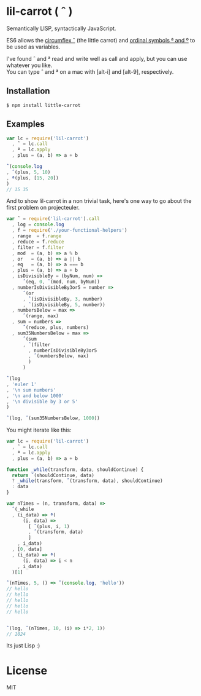 # lil-carrot ( ˆ )

Semantically LISP, syntactically JavaScript.

ES6 allows the [circumflex ˆ](https://en.wikipedia.org/wiki/Circumflex) (the little carrot) and [ordinal symbols ª and º](https://en.wikipedia.org/wiki/Ordinal_indicator#.C2.BA_and_.C2.AA) to be used as variables.

I've found ˆ and ª read and write well as call and apply, but you can use whatever you like.  
You can type ˆ and ª on a mac with [alt-i] and [alt-9], respectively.

## Installation

```
$ npm install little-carrot
```

## Examples

```js
var lc = require('lil-carrot')
  , ˆ = lc.call
  , ª = lc.apply
  , plus = (a, b) => a + b

ˆ(console.log
, ˆ(plus, 5, 10)
, ª(plus, [15, 20])
)
// 15 35
```

And to show lil-carrot in a non trivial task, here's one way to go about the first problem on projecteuler.

```js
var ˆ = require('lil-carrot').call
  , log = console.log
  , f = require('./your-functional-helpers')
  , range  = f.range
  , reduce = f.reduce
  , filter = f.filter
  , mod  = (a, b) => a % b
  , or   = (a, b) => a || b
  , eq   = (a, b) => a === b
  , plus = (a, b) => a + b
  , isDivisibleBy = (byNum, num) =>
      ˆ(eq, 0, ˆ(mod, num, byNum))
  , numberIsDivisibleBy3or5 = number =>
      ˆ(or
      , ˆ(isDivisibleBy, 3, number)
      , ˆ(isDivisibleBy, 5, number))
  , numbersBelow = max =>
      ˆ(range, max)
  , sum = numbers =>
      ˆ(reduce, plus, numbers)
  , sum35NumbersBelow = max =>
      ˆ(sum
      , ˆ(filter
        , numberIsDivisibleBy3or5
        , ˆ(numbersBelow, max)
        )
      )

ˆ(log
, 'euler 1'
, '\n sum numbers'
, '\n and below 1000'
, '\n divisible by 3 or 5'
)

ˆ(log, ˆ(sum35NumbersBelow, 1000))
```

You might iterate like this:

```js
var lc = require('lil-carrot')
  , ˆ = lc.call
  , ª = lc.apply
  , plus = (a, b) => a + b

function _while(transform, data, shouldContinue) {
  return ˆ(shouldContinue, data)
  ? _while(transform, ˆ(transform, data), shouldContinue)
  : data
}

var nTimes = (n, transform, data) =>
  ˆ(_while
  , (i_data) => ª(
      (i, data) =>
        [ ˆ(plus, i, 1)
        , ˆ(transform, data)
        ]
    , i_data)
  , [0, data]
  , (i_data) => ª(
      (i, data) => i < n
    , i_data)
  )[1]

ˆ(nTimes, 5, () => ˆ(console.log, 'hello'))
// hello
// hello
// hello
// hello
// hello


ˆ(log, ˆ(nTimes, 10, (i) => i*2, 1))
// 1024
```

Its just Lisp :)

# License

  MIT
